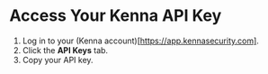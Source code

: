 # Access Your Kenna API Key
1. Log in to your (Kenna account)[https://app.kennasecurity.com]. 
2. Click the **API Keys** tab.
3. Copy your API key.
